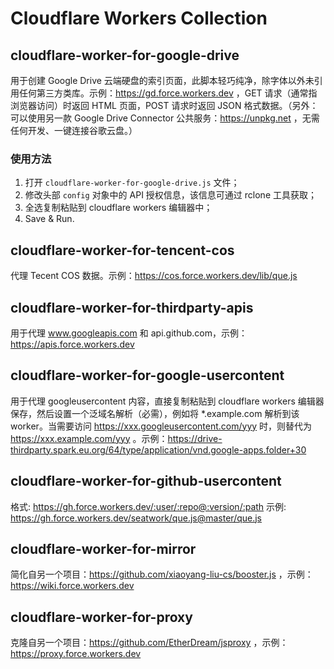 # Cloudflare Workers Collection

## cloudflare-worker-for-google-drive
用于创建 Google Drive 云端硬盘的索引页面，此脚本轻巧纯净，除字体以外未引用任何第三方类库。示例：https://gd.force.workers.dev ，GET 请求（通常指浏览器访问）时返回 HTML 页面，POST 请求时返回 JSON 格式数据。（另外：可以使用另一款 Google Drive Connector 公共服务：https://unpkg.net ，无需任何开发、一键连接谷歌云盘。）

### 使用方法
1. 打开 `cloudflare-worker-for-google-drive.js` 文件；
2. 修改头部 `config` 对象中的 API 授权信息，该信息可通过 rclone 工具获取；
3. 全选复制粘贴到 cloudflare workers 编辑器中；
4. Save & Run.

## cloudflare-worker-for-tencent-cos
代理 Tecent COS 数据。示例：https://cos.force.workers.dev/lib/que.js

## cloudflare-worker-for-thirdparty-apis
用于代理 www.googleapis.com 和 api.github.com，示例：https://apis.force.workers.dev

## cloudflare-worker-for-google-usercontent
用于代理 googleusercontent 内容，直接复制粘贴到 cloudflare workers 编辑器保存，然后设置一个泛域名解析（必需），例如将 *.example.com 解析到该 worker。当需要访问 https://xxx.googleusercontent.com/yyy 时，则替代为 https://xxx.example.com/yyy 。示例：https://drive-thirdparty.spark.eu.org/64/type/application/vnd.google-apps.folder+30

## cloudflare-worker-for-github-usercontent
格式: https://gh.force.workers.dev/:user/:repo@:version/:path
示例: https://gh.force.workers.dev/seatwork/que.js@master/que.js

## cloudflare-worker-for-mirror
简化自另一个项目：https://github.com/xiaoyang-liu-cs/booster.js ，示例：https://wiki.force.workers.dev

## cloudflare-worker-for-proxy
克隆自另一个项目：https://github.com/EtherDream/jsproxy ，示例：https://proxy.force.workers.dev
